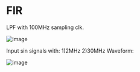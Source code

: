 # FIR
LPF with 100MHz sampling clk.

![image](https://github.com/user-attachments/assets/9843bdc1-aaed-4679-9c90-0f95f0b7afba)


Input sin signals with: 
1)2MHz
2)30MHz
Waveform:


![image](https://github.com/user-attachments/assets/054b1268-89b2-4db4-a7f3-161b46a932d3)
